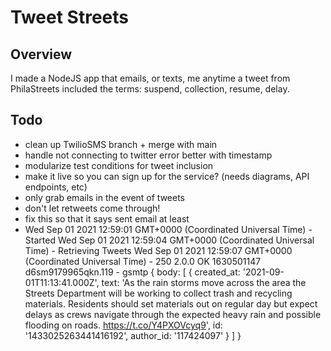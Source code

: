 # Tweet Streets

## Overview

I made a NodeJS app that emails, or texts, me anytime a tweet from PhilaStreets included the terms: suspend, collection, resume, delay.

## Todo

- clean up TwilioSMS branch + merge with main
- handle not connecting to twitter error better with timestamp
- modularize test conditions for tweet inclusion
- make it live so you can sign up for the service? (needs diagrams, API endpoints, etc)
- only grab emails in the event of tweets
- don't let retweets come through!
- fix this so that it says sent email at least
- Wed Sep 01 2021 12:59:01 GMT+0000 (Coordinated Universal Time) - Started
  Wed Sep 01 2021 12:59:04 GMT+0000 (Coordinated Universal Time) - Retrieving Tweets
  Wed Sep 01 2021 12:59:07 GMT+0000 (Coordinated Universal Time) - 250 2.0.0 OK 1630501147 d6sm9179965qkn.119 - gsmtp
  {
  body: [
  {
  created_at: '2021-09-01T11:13:41.000Z',
  text: 'As the rain storms move across the area the Streets Department will be working to collect trash and recycling materials. Residents should set materials out on regular day but expect delays as crews navigate through the expected heavy rain and possible flooding on roads. https://t.co/Y4PXOVcyq9',
  id: '1433025263441416192',
  author_id: '117424097'
  }
  ]
  }
